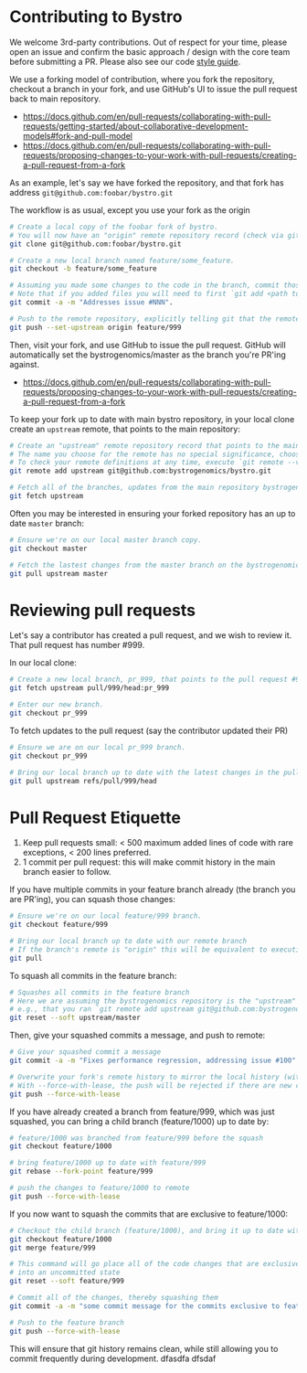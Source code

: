 # Contributing to Bystro
We welcome 3rd-party contributions.  Out of respect for your time, please open an issue and confirm
the basic approach / design with the core team before submitting a PR.  Please also see our code
[style guide](docs/style_guide.md).

We use a forking model of contribution, where you fork the repository, checkout a branch in your fork, and use GitHub's UI to issue the pull request back to main repository.
- https://docs.github.com/en/pull-requests/collaborating-with-pull-requests/getting-started/about-collaborative-development-models#fork-and-pull-model
- https://docs.github.com/en/pull-requests/collaborating-with-pull-requests/proposing-changes-to-your-work-with-pull-requests/creating-a-pull-request-from-a-fork

As an example, let's say we have forked the repository, and that fork has address `git@github.com:foobar/bystro.git`

The workflow is as usual, except you use your fork as the origin
```sh
# Create a local copy of the foobar fork of bystro.
# You will now have an "origin" remote repository record (check via git remote --verbose).
git clone git@github.com:foobar/bystro.git

# Create a new local branch named feature/some_feature.
git checkout -b feature/some_feature

# Assuming you made some changes to the code in the branch, commit those changes.
# Note that if you added files you will need to first `git add <path to file>`.
git commit -a -m "Addresses issue #NNN".

# Push to the remote repository, explicitly telling git that the remote repository you want to push to is "origin" (the foobar fork).
git push --set-upstream origin feature/999
```

Then, visit your fork, and use GitHub to issue the pull request. GitHub will automatically set the bystrogenomics/master as the branch you're PR'ing against.
- https://docs.github.com/en/pull-requests/collaborating-with-pull-requests/proposing-changes-to-your-work-with-pull-requests/creating-a-pull-request-from-a-fork

To keep your fork up to date with main bystro repository, in your local clone create an `upstream` remote, that points to the main repository:
```sh
# Create an "upstream" remote repository record that points to the main (bystrogenomics) repository.
# The name you choose for the remote has no special significance, choose the name that makes the most sense to you!
# To check your remote definitions at any time, execute `git remote --verbose` in your terminal, in the bystro folder.
git remote add upstream git@github.com:bystrogenomics/bystro.git

# Fetch all of the branches, updates from the main repository bystrogenomics.
git fetch upstream 
```

Often you may be interested in ensuring your forked repository has an up to date `master` branch:
```sh
# Ensure we're on our local master branch copy.
git checkout master

# Fetch the lastest changes from the master branch on the bystrogenomics main repo, and merge those changes into your local copy.
git pull upstream master
```

# Reviewing pull requests
Let's say a contributor has created a pull request, and we wish to review it. That pull request has number #999.

In our local clone:
```sh
# Create a new local branch, pr_999, that points to the pull request #999.
git fetch upstream pull/999/head:pr_999

# Enter our new branch.
git checkout pr_999
```

To fetch updates to the pull request (say the contributor updated their PR)
```sh
# Ensure we are on our local pr_999 branch.
git checkout pr_999

# Bring our local branch up to date with the latest changes in the pull request.
git pull upstream refs/pull/999/head
```


# Pull Request Etiquette
1. Keep pull requests small: < 500 maximum added lines of code with rare exceptions, < 200 lines preferred.
2. 1 commit per pull request: this will make commit history in the main branch easier to follow. 


If you have multiple commits in your feature branch already (the branch you are PR'ing), you can squash those changes:
  ```sh
  # Ensure we're on our local feature/999 branch.
  git checkout feature/999
  
  # Bring our local branch up to date with our remote branch
  # If the branch's remote is "origin" this will be equivalent to executing: git pull origin feature/999
  git pull
  ```
  
  To squash all commits in the feature branch:
  ```sh
  # Squashes all commits in the feature branch
  # Here we are assuming the bystrogenomics repository is the "upstream" remote
  # e.g., that you ran `git remote add upstream git@github.com:bystrogenomics/bystro.git`
  git reset --soft upstream/master
  ```

  Then, give your squashed commits a message, and push to remote:
  ```sh
  # Give your squashed commit a message
  git commit -a -m "Fixes performance regression, addressing issue #100"
  
  # Overwrite your fork's remote history to mirror the local history (with the past 7 commits condensed into 1).
  # With --force-with-lease, the push will be rejected if there are new commits on the remote branch that you have not pulled.
  git push --force-with-lease
  ```

  If you have already created a branch from feature/999, which was just squashed, you can bring a child branch (feature/1000) up to date by:
  ```sh
  # feature/1000 was branched from feature/999 before the squash
  git checkout feature/1000

  # bring feature/1000 up to date with feature/999
  git rebase --fork-point feature/999

  # push the changes to feature/1000 to remote
  git push --force-with-lease
  ```

  If you now want to squash the commits that are exclusive to feature/1000:
  ```sh
  # Checkout the child branch (feature/1000), and bring it up to date with the changes in the parent branch (feature/999)
  git checkout feature/1000
  git merge feature/999

  # This command will go place all of the code changes that are exclusive to feature/1000
  # into an uncommitted state
  git reset --soft feature/999

  # Commit all of the changes, thereby squashing them
  git commit -a -m "some commit message for the commits exclusive to feature/1000 that have been squashed"

  # Push to the feature branch
  git push --force-with-lease
  ```

This will ensure that git history remains clean, while still allowing you to commit frequently during development.
dfasdfa
dfsdaf
